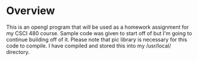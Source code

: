 Overview
=

This is an opengl program that will be used as a homework assignment for my CSCI 480 course. Sample code was given to start off of but I'm going to continue building off of it. Please note that pic library is necessary for this code to compile. I have compiled and stored this into my /usr/local/ directory.